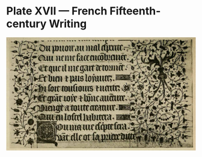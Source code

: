 # Plate XVII — French Fifteenth-century Writing

![Plate XVII.&#x2014;French Fifteenth-century Writing, with Illuminated Borders. Ex. Libris E. Johnston.](../.gitbook/assets/i465e-plate_xvii.jpg)

